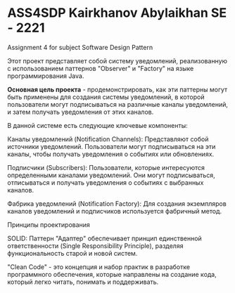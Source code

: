 # ASS4SDP Kairkhanov Abylaikhan SE - 2221
Assignment 4 for subject Software Design Pattern 

Этот проект представляет собой систему уведомлений, реализованную с использованием паттернов "Observer" и "Factory" на языке программирования Java. 

**Основная цель проекта** - продемонстрировать, как эти паттерны могут быть применены для создания системы уведомлений, в которой пользователи могут подписываться на различные каналы уведомлений, и затем получать уведомления от этих каналов.

В данной системе есть следующие ключевые компоненты:

Каналы уведомлений (Notification Channels): Представляют собой источники уведомлений. Пользователи могут подписываться на эти каналы, чтобы получать уведомления о событиях или обновлениях.

Подписчики (Subscribers): Пользователи, которые интересуются определенными каналами уведомлений. Они могут подписываться, отписываться и получать уведомления о событиях с выбранных каналов.

Фабрика уведомлений (Notification Factory): Для создания экземпляров каналов уведомлений и подписчиков используется фабричный метод.

Принципы проектирования

SOLID: Паттерн "Адаптер" обеспечивает принцип единственной ответственности (Single Responsibility Principle), разделяя функциональность старой и новой систем.

"Clean Code" - это концепция и набор практик в разработке программного обеспечения, которые направлены на создание кода, который легко читать, понимать и поддерживать.
